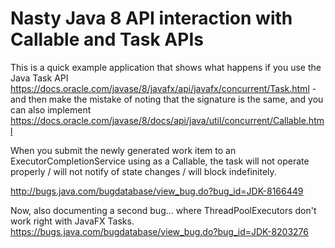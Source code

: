 # Nasty Java 8 API interaction with Callable and Task APIs
This is a quick example application that shows what happens if you use the Java Task API https://docs.oracle.com/javase/8/javafx/api/javafx/concurrent/Task.html - and then make the mistake of noting that the signature is the same, and you can also implement https://docs.oracle.com/javase/8/docs/api/java/util/concurrent/Callable.html

When you submit the newly generated work item to an ExecutorCompletionService using as a Callable, the task will not operate properly / will not notify of state changes / will block indefinitely.

http://bugs.java.com/bugdatabase/view_bug.do?bug_id=JDK-8166449

Now, also documenting a second bug... where ThreadPoolExecutors don't work right with JavaFX Tasks.  https://bugs.java.com/bugdatabase/view_bug.do?bug_id=JDK-8203276

